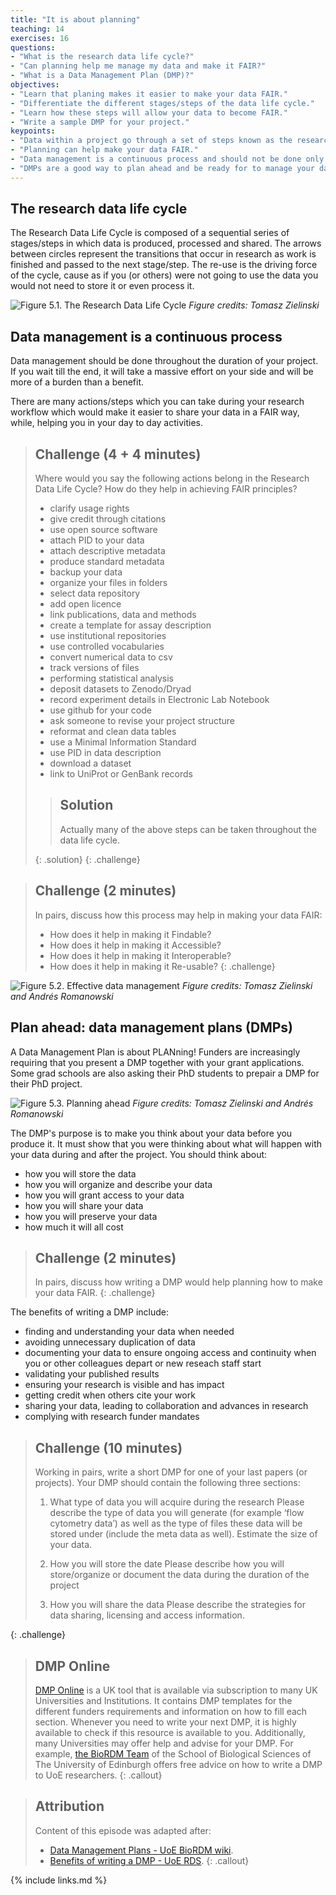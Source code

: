 ```yaml
---
title: "It is about planning"
teaching: 14
exercises: 16
questions:
- "What is the research data life cycle?"
- "Can planning help me manage my data and make it FAIR?"
- "What is a Data Management Plan (DMP)?"
objectives:
- "Learn that planing makes it easier to make your data FAIR."
- "Differentiate the different stages/steps of the data life cycle."
- "Learn how these steps will allow your data to become FAIR."
- "Write a sample DMP for your project."
keypoints:
- "Data within a project go through a set of steps known as the research data life cycle."
- "Planning can help make your data FAIR."
- "Data management is a continuous process and should not be done only at the end of a project."
- "DMPs are a good way to plan ahead and be ready for to manage your data once the project starts."
---
```


## The research data life cycle
The Research Data Life Cycle is composed of a sequential series of stages/steps in which data is produced,
processed and shared.
The arrows between circles represent the transitions that occur in research
as work is finished and passed to the next stage/step.
The re-use is the driving force of the cycle, cause as if you (or others) were
not going to use the data you would not need to store it or even process it.


![Figure 5.1. The Research Data Life Cycle ](../fig/05-research_data_life_cycle.png)
*Figure credits: Tomasz Zielinski*

## Data management is a continuous process
Data management should be done throughout the duration of your project.
If you wait till the end, it will take a massive effort on your side and will be more of a burden than a benefit.

There are many actions/steps which you can take during your research workflow
which would make it easier to share your data in a FAIR way, while, helping
you in your day to day activities.

> ## Challenge (4 + 4 minutes)
> Where would you say the following actions belong in the Research Data Life Cycle?
> How do they help in achieving FAIR principles?
>
> * clarify usage rights
> * give credit through citations
> * use open source software
> * attach PID to your data
> * attach descriptive metadata
> * produce standard metadata
> * backup your data
> * organize your files in folders
> * select data repository
> * add open licence
> * link publications, data and methods
> * create a template for assay description
> * use institutional repositories
> * use controlled vocabularies
> * convert numerical data to csv
> * track versions of files
> * performing statistical analysis
> * deposit datasets to Zenodo/Dryad
> * record experiment details in Electronic Lab Notebook
> * use github for your code
> * ask someone to revise your project structure
> * reformat and clean data tables
> * use a Minimal Information Standard
> * use PID in data description
> * download a dataset
> * link to UniProt or GenBank records
>
> > ## Solution
> > Actually many of the above steps can be taken throughout the data life cycle.
> >
> {: .solution}
{: .challenge}

> ## Challenge (2 minutes)
> In pairs, discuss how this process may help in making your data FAIR:
> - How does it help in making it Findable?
> - How does it help in making it Accessible?
> - How does it help in making it Interoperable?
> - How does it help in making it Re-usable?
{: .challenge}


![Figure 5.2. Effective data management](../fig/05-planning_can_save_time_and_effort.png)
*Figure credits: Tomasz Zielinski and Andrés Romanowski*

## Plan ahead: data management plans (DMPs)
A Data Management Plan is about PLANning! Funders are increasingly requiring that you present a DMP together with your grant applications. Some grad schools are also asking their
PhD students to prepair a DMP for their PhD project.

![Figure 5.3. Planning ahead](../fig/05-planning.png)
*Figure credits: Tomasz Zielinski and Andrés Romanowski*

The DMP's purpose is to make you think about your data before you produce it. It must show that you were thinking about what will happen with your data during and after the project.
You should think about:
- how you will store the data
- how you will organize and describe your data
- how you will grant access to your data
- how you will share your data
- how you will preserve your data
- how much it will all cost

> ## Challenge (2 minutes)
> In pairs, discuss how writing a DMP would help planning how to make your data FAIR.
{: .challenge}

The benefits of writing a DMP include:
- finding and understanding your data when needed
- avoiding unnecessary duplication of data
- documenting your data to ensure ongoing access and continuity when you or other colleagues depart or new reseach staff start
- validating your published results
- ensuring your research is visible and has impact
- getting credit when others cite your work
- sharing your data, leading to collaboration and advances in research
- complying with research funder mandates

> ## Challenge (10 minutes)
> Working in pairs, write a short DMP for one of your last papers (or projects).
> Your DMP should contain the following three sections:
>
> 1. What type of data you will acquire during the research
> Please describe the type of data you will generate (for example ‘flow cytometry data’) as well as the type of files these data will be stored under (include the meta data as well). Estimate the size of your data.
>
> 2. How you will store the date
> Please describe how you will store/organize or document the data during the duration of the project
>
> 3. How you will share the data
> Please describe the strategies for data sharing, licensing and access information.
>
{: .challenge}

> ## DMP Online
> [DMP Online](https://dmponline.dcc.ac.uk/) is a UK tool that is available via subscription to many UK Universities and Institutions. It contains DMP templates
> for the different funders requirements and information on how to fill each section. Whenever you need to write your next DMP, it is highly available to check
> if this resource is available to you.
> Additionally, many Universities may offer help and advise for your DMP. For example, [the BioRDM Team](https://www.wiki.ed.ac.uk/display/RDMS/Research+Data+Management+SynthSys+%28f1sysrdm%29+Home)
> of the School of Biological Sciences of The University of Edinburgh offers free advice on how to write a DMP to UoE researchers.
{: .callout}

> ## Attribution
> Content of this episode was adapted after:
> - [Data Management Plans - UoE BioRDM wiki](https://www.wiki.ed.ac.uk/display/RDMS/Data+Management+Plans).
> - [Benefits of writing a DMP - UoE RDS](https://www.ed.ac.uk/information-services/research-support/research-data-service/before/benefits-of-writing-a-dmp).
{: .callout}

{% include links.md %}
